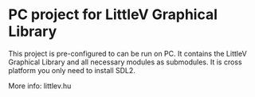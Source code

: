 # PC project for LittleV Graphical Library

This project is pre-configured to can be run on PC. 
It contains the LittleV Graphical Library and all necessary modules as submodules.
It is cross platform you only need to install SDL2.

More info: littlev.hu
